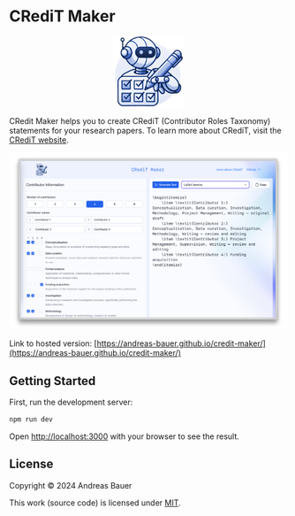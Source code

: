 # CRediT Maker

<p align="center"><img src="./src/images/robot-logo128.png"></p>

CRedit Maker helps you to create CRediT (Contributor Roles Taxonomy) statements for your research papers.
To learn more about CRediT, visit the [CRediT website](https://credit.niso.org/).

<p align="center"><img src="screenshot.png"></p>

Link to hosted version:
[https://andreas-bauer.github.io/credit-maker/](https://andreas-bauer.github.io/credit-maker/)

## Getting Started

First, run the development server:

```bash
npm run dev
```

Open [http://localhost:3000](http://localhost:3000) with your browser to see the result.

## License

Copyright © 2024 Andreas Bauer

This work (source code) is licensed under [MIT](./LICENSE).
